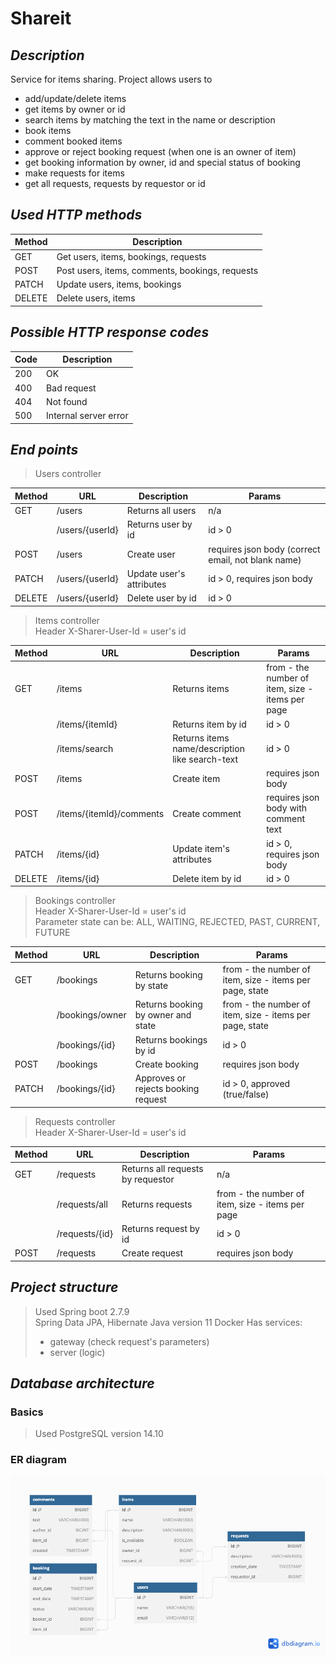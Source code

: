 # Shareit

## _Description_

Service for items sharing.
Project allows users to 

* add/update/delete items
* get items by owner or id
* search items by matching the text in the name or description
* book items
* comment booked items
* approve or reject booking request (when one is an owner of item)
* get booking information by owner, id and special status of booking
* make requests for items
* get all requests, requests by requestor or id

## _Used HTTP methods_

| Method | Description                                       |
|--------|---------------------------------------------------|
| GET    | Get users, items, bookings, requests              |
| POST   | Post users, items, comments, bookings, requests   |
| PATCH  | Update users, items, bookings                     |
| DELETE | Delete users, items                               |

## _Possible HTTP response codes_

| Code | Description                    |
|------|--------------------------------|
| 200  | OK                             |
| 400  | Bad request                    |
| 404  | Not found                      |
| 500  | Internal server error          |

## _End points_

> Users controller

| Method | URL                        | Description                  | Params                                            |
|--------|----------------------------|------------------------------|---------------------------------------------------|
| GET    | /users                     | Returns all users            | n/a                                               |
|        | /users/{userId}            | Returns user by id           | id > 0                                            |
| POST   | /users                     | Create user                  | requires json body (correct email, not blank name)|
| PATCH  | /users/{userId}            | Update user's attributes     | id > 0, requires json body                        |
| DELETE | /users/{userId}            | Delete user by id            | id > 0                                            |

> Items controller <br>
> Header X-Sharer-User-Id = user's id

| Method | URL                        | Description                                     | Params                                           |
|--------|----------------------------|-------------------------------------------------|--------------------------------------------------|
| GET    | /items                     | Returns items                                   | from - the number of item, size - items per page |
|        | /items/{itemId}            | Returns item by id                              | id > 0                                           |
|        | /items/search              | Returns items name/description like search-text | id > 0                                           |
| POST   | /items                     | Create item                                     | requires json body                               |
| POST   | /items/{itemId}/comments   | Create comment                                  | requires json body with comment text             |
| PATCH  | /items/{id}                | Update item's attributes                        | id > 0, requires json body                       |
| DELETE | /items/{id}                | Delete item by id                               | id > 0                                           |

> Bookings controller <br>
> Header X-Sharer-User-Id = user's id <br>
> Parameter state can be: ALL, WAITING, REJECTED, PAST, CURRENT, FUTURE 

| Method | URL                        | Description                         | Params                                                  |
|--------|----------------------------|-------------------------------------|---------------------------------------------------------|
| GET    | /bookings                  | Returns booking by state            | from - the number of item, size - items per page, state |
|        | /bookings/owner            | Returns booking by owner and state  | from - the number of item, size - items per page, state |
|        | /bookings/{id}             | Returns bookings by id              | id > 0                                                  |
| POST   | /bookings                  | Create booking                      | requires json body                                      |
| PATCH  | /bookings/{id}             | Approves or rejects booking request | id > 0, approved (true/false)                           |

> Requests controller <br>
> Header X-Sharer-User-Id = user's id

| Method | URL                        | Description                          | Params                                           |
|--------|----------------------------|--------------------------------------|--------------------------------------------------|
| GET    | /requests                  | Returns all requests by requestor    | n/a                                              |
|        | /requests/all              | Returns requests                     | from - the number of item, size - items per page |
|        | /requests/{id}             | Returns request by id                | id > 0                                           |
| POST   | /requests                  | Create request                       | requires json body                               |

## _Project structure_

> Used Spring boot 2.7.9<br>
> Spring Data JPA, Hibernate
> Java version 11
> Docker
> Has services:
> * gateway (check request's parameters)
> * server (logic)

## _Database architecture_

### Basics

> Used
> PostgreSQL version 14.10<br>

### ER diagram
![Shareit ER diagram](shareit.png)


